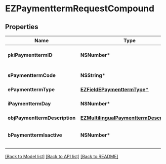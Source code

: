 # EZPaymenttermRequestCompound

## Properties
Name | Type | Description | Notes
------------ | ------------- | ------------- | -------------
**pkiPaymenttermID** | **NSNumber*** | The unique ID of the Paymentterm | [optional] 
**sPaymenttermCode** | **NSString*** | The code of the Paymentterm | 
**ePaymenttermType** | [**EZFieldEPaymenttermType***](EZFieldEPaymenttermType.md) |  | 
**iPaymenttermDay** | **NSNumber*** | The day of the Paymentterm | 
**objPaymenttermDescription** | [**EZMultilingualPaymenttermDescription***](EZMultilingualPaymenttermDescription.md) |  | 
**bPaymenttermIsactive** | **NSNumber*** | Whether the Paymentterm is active or not | 

[[Back to Model list]](../README.md#documentation-for-models) [[Back to API list]](../README.md#documentation-for-api-endpoints) [[Back to README]](../README.md)


